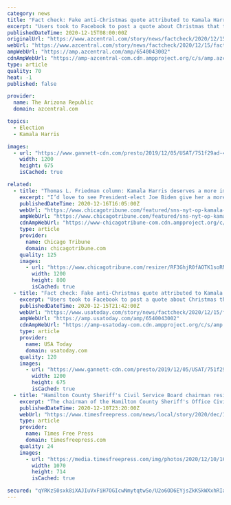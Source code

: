 ```yaml
---
category: news
title: "Fact check: Fake anti-Christmas quote attributed to Kamala Harris began as satire"
excerpt: "Users took to Facebook to post a quote about Christmas that they claim came from Vice President-elect Kamala Harris. The fake quote began as satire."
publishedDateTime: 2020-12-15T08:00:00Z
originalUrl: "https://www.azcentral.com/story/news/factcheck/2020/12/15/fact-check-anti-christmas-quote-attributed-kamala-harris-satire/6540043002/"
webUrl: "https://www.azcentral.com/story/news/factcheck/2020/12/15/fact-check-anti-christmas-quote-attributed-kamala-harris-satire/6540043002/"
ampWebUrl: "https://amp.azcentral.com/amp/6540043002"
cdnAmpWebUrl: "https://amp-azcentral-com.cdn.ampproject.org/c/s/amp.azcentral.com/amp/6540043002"
type: article
quality: 70
heat: -1
published: false

provider:
  name: The Arizona Republic
  domain: azcentral.com

topics:
  - Election
  - Kamala Harris

images:
  - url: "https://www.gannett-cdn.com/presto/2019/12/05/USAT/751f29ad-47cd-4791-9506-d4b6b846b53e-KamalaHarris.jpg?auto=webp&crop=3703,2083,x0,y188&format=pjpg&width=1200"
    width: 1200
    height: 675
    isCached: true

related:
  - title: "Thomas L. Friedman column: Kamala Harris deserves a more important job"
    excerpt: "I’d love to see President-elect Joe Biden give her a more important job: his de facto secretary of rural development, in charge of closing the opportunity gap, the connectivity gap, the learning gap,"
    publishedDateTime: 2020-12-16T16:05:00Z
    webUrl: "https://www.chicagotribune.com/featured/sns-nyt-op-kamala-harris-more-important-job-20201216-5tu7yrzp7fbsjesq6o2xox2dg4-story.html"
    ampWebUrl: "https://www.chicagotribune.com/featured/sns-nyt-op-kamala-harris-more-important-job-20201216-5tu7yrzp7fbsjesq6o2xox2dg4-story.html?outputType=amp"
    cdnAmpWebUrl: "https://www-chicagotribune-com.cdn.ampproject.org/c/s/www.chicagotribune.com/featured/sns-nyt-op-kamala-harris-more-important-job-20201216-5tu7yrzp7fbsjesq6o2xox2dg4-story.html?outputType=amp"
    type: article
    provider:
      name: Chicago Tribune
      domain: chicagotribune.com
    quality: 125
    images:
      - url: "https://www.chicagotribune.com/resizer/RF3GhjR0fAOTK1soRN5cXOzPR-E=/1200x0/top/cloudfront-us-east-1.images.arcpublishing.com/tronc/KN5UISKQ4FGJBHJ4X7T3UDZBFI.jpg"
        width: 1200
        height: 800
        isCached: true
  - title: "Fact check: Fake anti-Christmas quote attributed to Kamala Harris began as satire"
    excerpt: "Users took to Facebook to post a quote about Christmas that they claim came from Vice President-elect Kamala Harris. The fake quote began as satire."
    publishedDateTime: 2020-12-15T21:42:00Z
    webUrl: "https://www.usatoday.com/story/news/factcheck/2020/12/15/fact-check-anti-christmas-quote-attributed-kamala-harris-satire/6540043002/"
    ampWebUrl: "https://amp.usatoday.com/amp/6540043002"
    cdnAmpWebUrl: "https://amp-usatoday-com.cdn.ampproject.org/c/s/amp.usatoday.com/amp/6540043002"
    type: article
    provider:
      name: USA Today
      domain: usatoday.com
    quality: 120
    images:
      - url: "https://www.gannett-cdn.com/presto/2019/12/05/USAT/751f29ad-47cd-4791-9506-d4b6b846b53e-KamalaHarris.jpg?auto=webp&crop=3703,2083,x0,y188&format=pjpg&width=1200"
        width: 1200
        height: 675
        isCached: true
  - title: "Hamilton County Sheriff's Civil Service Board chairman resigns after allegedly making sexually explicit comments about Kamala Harris"
    excerpt: "The chairman of the Hamilton County Sheriff's Office Civil Service Board and member of the county's Health and Safety Board resigned after sexually explicit comments he allegedly made about Vice President-elect Kamala Harris circulated on social media Wednesday."
    publishedDateTime: 2020-12-10T23:20:00Z
    webUrl: "https://www.timesfreepress.com/news/local/story/2020/dec/10/board-chair-resigns/537635/"
    type: article
    provider:
      name: Times Free Press
      domain: timesfreepress.com
    quality: 24
    images:
      - url: "https://media.timesfreepress.com/img/photos/2020/12/10/1607637652_0208_WEB_b1_renovations_r_t800_ha498fc944d4c98d69f129562ba34ad44d5491794_gs_t1070_hb988c5c0c819b9876da53647cff404d44626ec1c.jpg"
        width: 1070
        height: 714
        isCached: true

secured: "qYRKzS0sxk8iXAJIuVxFiH7OGIcwNmytqtwSo/U2o6OD6EYjsZkKSkWXxhRIaFqHMZp+ena+aHn1F4Ef0bQNfryLl2VK349kfIQu+iednWrsIGnuLrVy9D+YXv9C4MlrpX6HRCWgVg5f3k2OxgIXJDpM1K3AWB+Dp7yAC6EqhVKrupxCbmCCcA7mL3fm50wNbTMeCDXIpWYwSEzTiHLiLFD94K8ItPfS8KHfA8xdSMU+ewTMCjZcYCID6Kpd/jUrCIjBg+G27MtA2JykbZkiN5RzqzEgDlx2H9R8pdkq/Awn6OmINY0VJUSJHJq3iSzc2F9s0qt6UWp0YYVuxEUF3wAkNmrfaCf7wFk4VkTuREM=;vNe8DGdAYldOxf0O24GNAQ=="
---
```


